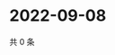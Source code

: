 # 2022-09-08

共 0 条

<!-- BEGIN WEIBO -->
<!-- 最后更新时间 Thu Sep 08 2022 20:33:44 GMT+0800 (China Standard Time) -->

<!-- END WEIBO -->
